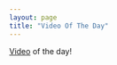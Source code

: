 ```yaml
---
layout: page
title: "Video Of The Day"
---
```

[Video](https://dai.ly/x7umeh1 "daily video") of the day!
